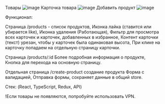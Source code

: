 Товары
![image](https://github.com/user-attachments/assets/bd2f4dcd-0ea8-4ef4-8ead-e60369a8476b)
Карточка товара
![image](https://github.com/user-attachments/assets/bcdf7935-1865-4438-a3f5-6bec4e915f4c)
Добавить продукт
![image](https://github.com/user-attachments/assets/aee16910-e331-464b-9c3e-1d76fd8b4de9)

Функционал: 

Cтраница /products - список продуктов,
Иконка лайка (ставится или убирается like),
Иконка удаления (Работающая),
Фильтр для просмотра всех карточек и карточек, добавленных в избранное,
Контент карточки (текст) урезан, чтобы у карточек была одинаковая высота,
При клике на карточку попадаем на отдельную страницу карточки.

Страница /products/:id 
Более подробная информация о продукте,
Кнопка для перехода на основную страницу.

Отдельная страница /create-product создание продукта
Форма с валидацией,
Отправка формы, сохраняет данные в общий store.

Стек: (React, TypeScript, Redux, API)

!Если товары не появляются, попробуйте использовать VPN.

